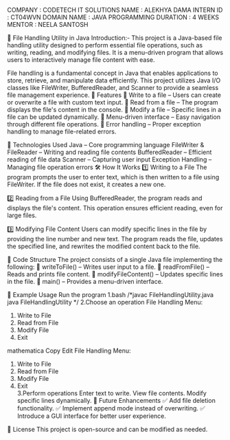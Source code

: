 COMPANY : CODETECH IT SOLUTIONS
NAME : ALEKHYA DAMA
INTERN ID : CT04WVN
DOMAIN NAME : JAVA PROGRAMMING
DURATION : 4 WEEKS
MENTOR : NEELA SANTOSH 

📂 File Handling Utility in Java
 Introduction:-
This project is a Java-based file handling utility designed to perform essential file operations, such as writing, reading, and modifying files. It is a menu-driven program that allows users to interactively manage file content with ease.

File handling is a fundamental concept in Java that enables applications to store, retrieve, and manipulate data efficiently. This project utilizes Java I/O classes like FileWriter, BufferedReader, and Scanner to provide a seamless file management experience.
📌 Features
🔹 Write to a file – Users can create or overwrite a file with custom text input.
🔹 Read from a file – The program displays the file's content in the console.
🔹 Modify a file – Specific lines in a file can be updated dynamically.
🔹 Menu-driven interface – Easy navigation through different file operations.
🔹 Error handling – Proper exception handling to manage file-related errors.

🚀 Technologies Used
Java – Core programming language
FileWriter & FileReader – Writing and reading file contents
BufferedReader – Efficient reading of file data
Scanner – Capturing user input
Exception Handling – Managing file operation errors
🛠️ How It Works
1️⃣ Writing to a File
The program prompts the user to enter text, which is then written to a file using FileWriter. If the file does not exist, it creates a new one.

2️⃣ Reading from a File
Using BufferedReader, the program reads and displays the file's content. This operation ensures efficient reading, even for large files.

3️⃣ Modifying File Content
Users can modify specific lines in the file by providing the line number and new text. The program reads the file, updates the specified line, and rewrites the modified content back to the file.

📜 Code Structure
The project consists of a single Java file implementing the following:
🔹 writeToFile() – Writes user input to a file.
🔹 readFromFile() – Reads and prints file content.
🔹 modifyFileContent() – Updates specific lines in the file.
🔹 main() – Provides a menu-driven interface.

📌 Example Usage
Run the program
1.bash
/*javac FileHandlingUtility.java  
java FileHandlingUtility */ 
2.Choose an operation 
File Handling Menu:  
1. Write to File  
2. Read from File  
3. Modify File  
4. Exit  

mathematica
Copy
Edit
File Handling Menu:  
1. Write to File  
2. Read from File  
3. Modify File  
4. Exit  
3.Perform operations
Enter text to write.
View file contents.
Modify specific lines dynamically.
🎯 Future Enhancements
✅ Add file deletion functionality.
✅ Implement append mode instead of overwriting.
✅ Introduce a GUI interface for better user experience.

📜 License
This project is open-source and can be modified as needed.
